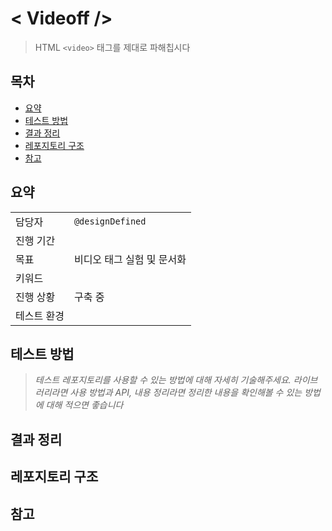 # &lt; Videoff /&gt;
> HTML `<video>` 태그를 제대로 파해칩시다

## 목차 
- [요약](#요약)
- [테스트 방법](#테스트-방법)
- [결과 정리](#결과-정리)
- [레포지토리 구조](#레포지토리-구조)
- [참고](#참고)


## 요약
| | |
| ------ | -----|
| 담당자 | `@designDefined` |
| 진행 기간 | |
| 목표 | 비디오 태그 실험 및 문서화 |
| 키워드 | |
| 진행 상황 | 구축 중 |
| 테스트 환경 | |


## 테스트 방법
> *테스트 레포지토리를 사용할 수 있는 방법에 대해 자세히 기술해주세요.*
> *라이브러리라면 사용 방법과 API, 내용 정리라면 정리한 내용을 확인해볼 수 있는 방법에 대해 적으면 좋습니다*

## 결과 정리

## 레포지토리 구조

## 참고
